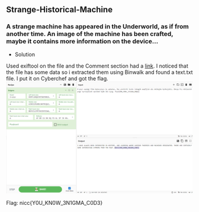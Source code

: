 ## Strange-Historical-Machine

### A strange machine has appeared in the Underworld, as if from another time. An image of the machine has been crafted, maybe it contains more information on the device...

- Solution

Used exiftool on the file and the Comment section had a [link](https://commons.wikimedia.org/wiki/File:Enigma_(crittografia)_-_Museo_scienza_e_tecnologia_Milano.jpg). I noticed that the file has some data so i extracted them using Binwalk and found a text.txt file. I put it on Cyberchef and got the flag.
![photo](./Photo1.png)

Flag: nicc{Y0U_KN0W_3N1GMA_C0D3}